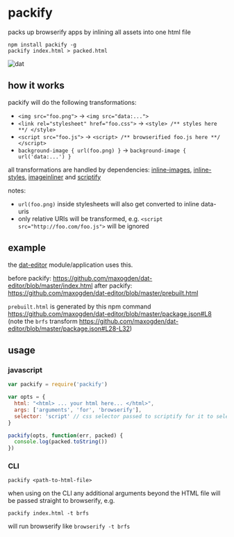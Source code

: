 # packify

packs up browserify apps by inlining all assets into one html file

```
npm install packify -g
packify index.html > packed.html
```

![dat](http://img.shields.io/badge/Development%20sponsored%20by-dat-green.svg?style=flat)

## how it works

packify will do the following transformations:

- `<img src="foo.png">` -> `<img src="data:...">`
- `<link rel="stylesheet" href="foo.css">` -> `<style> /** styles here **/ </style>`
- `<script src="foo.js">` -> `<script> /** browserified foo.js here **/ </script>`
- `background-image { url(foo.png) }` -> `background-image { url('data:...') }`

all transformations are handled by dependencies: [inline-images](http://npmjs.org/inline-images), [inline-styles](http://npmjs.org/inline-styles), [imageinliner](https://www.npmjs.org/package/imageinliner) and [scriptify](http://npmjs.org/scriptify)

notes:

- `url(foo.png)` inside stylesheets will also get converted to inline data-uris
- only relative URIs will be transformed, e.g. `<script src="http://foo.com/foo.js">` will be ignored

## example

the [dat-editor](https://github.com/maxogden/dat-editor) module/application uses this.

before packify: https://github.com/maxogden/dat-editor/blob/master/index.html
after packify: https://github.com/maxogden/dat-editor/blob/master/prebuilt.html

`prebuilt.html` is generated by this npm command https://github.com/maxogden/dat-editor/blob/master/package.json#L8 (note the `brfs` transform https://github.com/maxogden/dat-editor/blob/master/package.json#L28-L32)

## usage

### javascript

```js
var packify = require('packify')

var opts = {
  html: "<html> ... your html here... </html>",
  args: ['arguments', 'for', 'browserify'],
  selector: 'script' // css selector passed to scriptify for it to select elements to browserify
}

packify(opts, function(err, packed) {
  console.log(packed.toString())
})
```

### CLI

```
packify <path-to-html-file>
```

when using on the CLI any additional arguments beyond the HTML file will be passed straight to browserify, e.g. 

```
packify index.html -t brfs
```

will run browserify like `browserify -t brfs`

